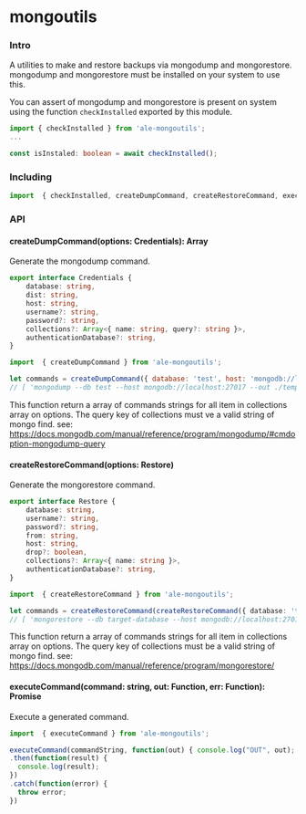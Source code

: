 # mongoutils
### Intro
A utilities to make and restore backups via mongodump and mongorestore. mongodump and mongorestore must be installed on your system to use this.

You can assert of mongodump and mongorestore is present on system using the function `checkInstalled` exported by this module.

```typescript
import { checkInstalled } from 'ale-mongoutils';
...

const isInstaled: boolean = await checkInstalled();

```


### Including
```typescript
import  { checkInstalled, createDumpCommand, createRestoreCommand, executeCommand } from 'ale-mongoutils';
```

### API

#### createDumpCommand(options: Credentials): Array<string>
Generate the mongodump command.

```typescript
export interface Credentials {
    database: string,
    dist: string,
    host: string,
    username?: string,
    password?: string,
    collections?: Array<{ name: string, query?: string }>,
    authenticationDatabase?: string,
}
```

```javascript
import  { createDumpCommand } from 'ale-mongoutils';

let commands = createDumpCommand({ database: 'test', host: 'mongodb://localhost:27017', dist: './temp' });
// [ 'mongodump --db test --host mongodb://localhost:27017 --out ./temp' ] 

```
This function return a array of commands strings for all item in collections array on options.
The query key of collections must ve a valid string of mongo find.
see: https://docs.mongodb.com/manual/reference/program/mongodump/#cmdoption-mongodump-query

#### createRestoreCommand(options: Restore)
Generate the mongorestore command.

```typescript
export interface Restore {
    database: string,
    username?: string,
    password?: string,
    from: string,
    host: string,
    drop?: boolean,
    collections?: Array<{ name: string }>,
    authenticationDatabase?: string,
}
```
```typescript
import  { createRestoreCommand } from 'ale-mongoutils';

let commands = createRestoreCommand(createRestoreCommand({ database: 'target-database', from: './temp/<from-db>', host: 'mongodb://localhost:27017' }));
// [ 'mongorestore --db target-database --host mongodb://localhost:27017 --dir ./temp/<from-db>' ]
```

This function return a array of commands strings for all item in collections array on options.
The query key of collections must be a valid string of mongo find.
see: https://docs.mongodb.com/manual/reference/program/mongorestore/

#### executeCommand(command: string, out: Function, err: Function): Promise<Number>
Execute a generated command.

```javascript
import  { executeCommand } from 'ale-mongoutils';

executeCommand(commandString, function(out) { console.log("OUT", out); }, function(err) { console.log("ERROR", err); })
.then(function(result) {
  console.log(result);
})
.catch(function(error) {
  throw error;
})
```
